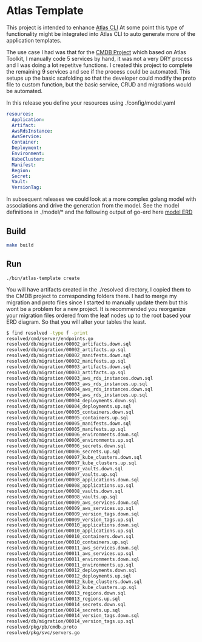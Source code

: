 # Atlas Template
This project is intended to enhance
[Atlas CLI](https://github.com/infobloxopen/atlas-cli)
At some point this type of functionality might be integrated into
Atlas CLI to auto generate more of the application templates.

The use case I had was that for the
[CMDB Project](https://github.com/seizadi/cmdb) which based on
Atlas Toolkit, I manually code 5 services by hand, it was not a
very DRY process and I was doing a lot repetitve functions. I
created this project to complete the remaining 9 services and
see if the process could be automated. This setups up the basic
scafolding so that the developer could modify the proto file to
custom function, but the basic service, CRUD and migrations would
be automated.

In this release you define your resources using ./config/model.yaml
```yaml
resources:
  Application:
  Artifact:
  AwsRdsInstance:
  AwsService:
  Container:
  Deployment:
  Environment:
  KubeCluster:
  Manifest:
  Region:
  Secret:
  Vault:
  VersionTag:
```
In subsequent releases we could look at a more complex golang model
with associations and drive the generation from the model. See the
model definitions in ./model/* and the following output of go-erd
here [model ERD](https://github.com/seizadi/atlas-template/blob/master/doc/db/out.pdf)

## Build
```sh
make build
```

## Run
```
./bin/atlas-template create
```

You will have artifacts created in the ./resolved directory, I copied
them to the CMDB project to corresponding folders there. I had to merge
my migration and proto files since I started to manually update them
but this wont be a problem for a new project. It is recommended you
reorganize your migration files ordered from the leaf nodes up to
the root based your ERD diagram. So that you will alter your tables
the least.
```sh
$ find resolved -type f -print
resolved/cmd/server/endpoints.go
resolved/db/migration/00002_artifacts.down.sql
resolved/db/migration/00002_artifacts.up.sql
resolved/db/migration/00002_manifests.down.sql
resolved/db/migration/00002_manifests.up.sql
resolved/db/migration/00003_artifacts.down.sql
resolved/db/migration/00003_artifacts.up.sql
resolved/db/migration/00003_aws_rds_instances.down.sql
resolved/db/migration/00003_aws_rds_instances.up.sql
resolved/db/migration/00004_aws_rds_instances.down.sql
resolved/db/migration/00004_aws_rds_instances.up.sql
resolved/db/migration/00004_deployments.down.sql
resolved/db/migration/00004_deployments.up.sql
resolved/db/migration/00005_containers.down.sql
resolved/db/migration/00005_containers.up.sql
resolved/db/migration/00005_manifests.down.sql
resolved/db/migration/00005_manifests.up.sql
resolved/db/migration/00006_environments.down.sql
resolved/db/migration/00006_environments.up.sql
resolved/db/migration/00006_secrets.down.sql
resolved/db/migration/00006_secrets.up.sql
resolved/db/migration/00007_kube_clusters.down.sql
resolved/db/migration/00007_kube_clusters.up.sql
resolved/db/migration/00007_vaults.down.sql
resolved/db/migration/00007_vaults.up.sql
resolved/db/migration/00008_applications.down.sql
resolved/db/migration/00008_applications.up.sql
resolved/db/migration/00008_vaults.down.sql
resolved/db/migration/00008_vaults.up.sql
resolved/db/migration/00009_aws_services.down.sql
resolved/db/migration/00009_aws_services.up.sql
resolved/db/migration/00009_version_tags.down.sql
resolved/db/migration/00009_version_tags.up.sql
resolved/db/migration/00010_applications.down.sql
resolved/db/migration/00010_applications.up.sql
resolved/db/migration/00010_containers.down.sql
resolved/db/migration/00010_containers.up.sql
resolved/db/migration/00011_aws_services.down.sql
resolved/db/migration/00011_aws_services.up.sql
resolved/db/migration/00011_environments.down.sql
resolved/db/migration/00011_environments.up.sql
resolved/db/migration/00012_deployments.down.sql
resolved/db/migration/00012_deployments.up.sql
resolved/db/migration/00012_kube_clusters.down.sql
resolved/db/migration/00012_kube_clusters.up.sql
resolved/db/migration/00013_regions.down.sql
resolved/db/migration/00013_regions.up.sql
resolved/db/migration/00014_secrets.down.sql
resolved/db/migration/00014_secrets.up.sql
resolved/db/migration/00014_version_tags.down.sql
resolved/db/migration/00014_version_tags.up.sql
resolved/pkg/pb/cmdb.proto
resolved/pkg/svc/servers.go
```
